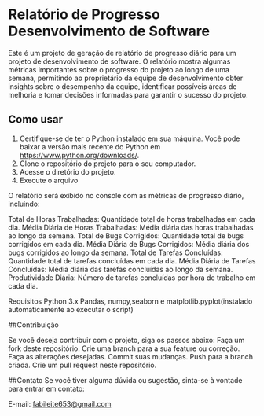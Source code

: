 # Relatório de Progresso Desenvolvimento de Software

Este é um projeto de geração de relatório de progresso diário para um projeto de desenvolvimento de software. O relatório mostra algumas métricas importantes sobre o progresso do projeto ao longo de uma semana, permitindo ao proprietário da equipe de desenvolvimento obter insights sobre o desempenho da equipe, identificar possíveis áreas de melhoria e tomar decisões informadas para garantir o sucesso do projeto.

## Como usar

1. Certifique-se de ter o Python instalado em sua máquina. Você pode baixar a versão mais recente do Python em https://www.python.org/downloads/.
2. Clone o repositório do projeto para o seu computador.
3. Acesse o diretório do projeto.
4. Execute o arquivo

O relatório será exibido no console com as métricas de progresso diário, incluindo:

Total de Horas Trabalhadas: Quantidade total de horas trabalhadas em cada dia.
Média Diária de Horas Trabalhadas: Média diária das horas trabalhadas ao longo da semana.
Total de Bugs Corrigidos: Quantidade total de bugs corrigidos em cada dia.
Média Diária de Bugs Corrigidos: Média diária dos bugs corrigidos ao longo da semana.
Total de Tarefas Concluídas: Quantidade total de tarefas concluídas em cada dia.
Média Diária de Tarefas Concluídas: Média diária das tarefas concluídas ao longo da semana.
Produtividade Diária: Número de tarefas concluídas por hora de trabalho em cada dia.

Requisitos
Python 3.x
Pandas, numpy,seaborn e matplotlib.pyplot(instalado automaticamente ao executar o script)


##Contribuição   

Se você deseja contribuir com o projeto, siga os passos abaixo:
Faça um fork deste repositório.
Crie uma branch para a sua feature ou correção.
Faça as alterações desejadas.
Commit suas mudanças.
Push para a branch criada.
Crie um pull request neste repositório.

##Contato
Se você tiver alguma dúvida ou sugestão, sinta-se à vontade para entrar em contato:

E-mail: fabileite653@gmail.com



